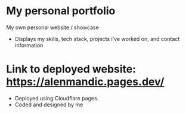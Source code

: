 # My personal portfolio 
My own personal website / showcase

- Displays my skills, tech stack, projects i've worked on, and contact information

# Link to deployed website: https://alenmandic.pages.dev/
- Deployed using Cloudflare pages.
- Coded and designed by me

